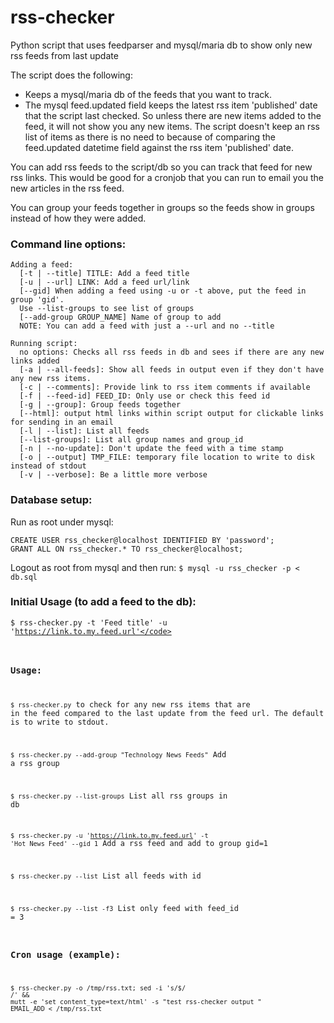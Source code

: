 # rss-checker
Python script that uses feedparser and mysql/maria db to show only new rss feeds from last update

The script does the following:
- Keeps a mysql/maria db of the feeds that you want to track.
- The mysql feed.updated field keeps the latest rss item 'published' date that the script last checked. So unless there are new items added to the feed, it will not show you any new items. The script doesn't keep an rss list of items as there is no need to because of comparing the feed.updated datetime field against the rss item 'published' date.

You can add rss feeds to the script/db so you can track that feed for new rss links.
This would be good for a cronjob that you can run to email you the new articles in the rss feed.

You can group your feeds together in groups so the feeds show in groups instead of how they were added.

### Command line options:
```
Adding a feed:
  [-t | --title] TITLE: Add a feed title
  [-u | --url] LINK: Add a feed url/link
  [--gid] When adding a feed using -u or -t above, put the feed in group 'gid'.
  Use --list-groups to see list of groups
  [--add-group GROUP_NAME] Name of group to add
  NOTE: You can add a feed with just a --url and no --title

Running script:
  no options: Checks all rss feeds in db and sees if there are any new links added
  [-a | --all-feeds]: Show all feeds in output even if they don't have any new rss items.
  [-c | --comments]: Provide link to rss item comments if available
  [-f | --feed-id] FEED_ID: Only use or check this feed id
  [-g | --group]: Group feeds together
  [--html]: output html links within script output for clickable links for sending in an email
  [-l | --list]: List all feeds
  [--list-groups]: List all group names and group_id
  [-n | --no-update]: Don't update the feed with a time stamp
  [-o | --output] TMP_FILE: temporary file location to write to disk instead of stdout
  [-v | --verbose]: Be a little more verbose
```
### Database setup:
Run as root under mysql:
```
CREATE USER rss_checker@localhost IDENTIFIED BY 'password';
GRANT ALL ON rss_checker.* TO rss_checker@localhost;
```
Logout as root from mysql and then run:
```$ mysql -u rss_checker -p < db.sql```

### Initial Usage (to add a feed to the db):
<code>$ rss-checker.py -t 'Feed title' -u 'https://link.to.my.feed.url'</code>

### Usage:
<code>$ rss-checker.py</code> to check for any new rss items that are in the feed compared to the last update from the feed url. The default is to write to stdout.

<code>$ rss-checker.py --add-group "Technology News Feeds"</code> Add a rss group

<code>$ rss-checker.py --list-groups</code> List all rss groups in db

<code>$ rss-checker.py -u 'https://link.to.my.feed.url' -t 'Hot News Feed' --gid 1</code> Add a rss feed and add to group gid=1

<code>$ rss-checker.py --list</code> List all feeds with id

<code>$ rss-checker.py --list -f3</code> List only feed with feed_id = 3

### Cron usage (example):
<code>$ rss-checker.py -o /tmp/rss.txt; sed -i 's/$/<br>/' && mutt -e 'set content_type=text/html' -s "test rss-checker output " EMAIL_ADD < /tmp/rss.txt</code>
